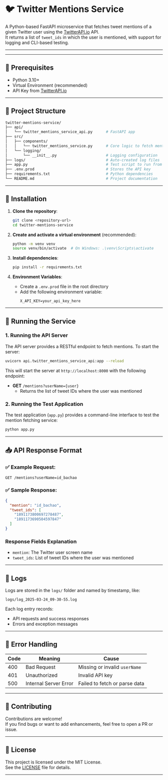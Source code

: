# 🐦 Twitter Mentions Service

A Python-based FastAPI microservice that fetches tweet mentions of a given Twitter user using the [TwitterAPI.io](https://docs.twitterapi.io) API.  
It returns a list of `tweet_ids` in which the user is mentioned, with support for logging and CLI-based testing.

---


---

## 🧱 Prerequisites

- Python 3.10+
- Virtual Environment (recommended)
- API Key from [TwitterAPI.io](https://docs.twitterapi.io)

---

## 📁 Project Structure

```bash
twitter-mentions-service/
├── api/
│   └── twitter_mentions_service_api.py      # FastAPI app
├── src/
│   ├── components/
│   │   └── twitter_mentions_service.py      # Core logic to fetch mentions
│   └── logging/
│       └── __init__.py                      # Logging configuration
├── logs/                                    # Auto-created log files
├── app.py                                   # Test script to run from CLI
├── .env.prod                                # Stores the API key
├── requirements.txt                         # Python dependencies
└── README.md                                # Project documentation
```

---

## 🧰 Installation

1. **Clone the repository**:
   ```bash
   git clone <repository-url>
   cd twitter-mentions-service
   ```

2. **Create and activate a virtual environment** (recommended):
   ```bash
   python -m venv venv
   source venv/bin/activate  # On Windows: .\venv\Scripts\activate
   ```

3. **Install dependencies**:
   ```bash
   pip install -r requirements.txt
   ```

4. **Environment Variables**:
   - Create a `.env.prod` file in the root directory
   - Add the following environment variable:
     ```env
     X_API_KEY=your_api_key_here
     ```

---

## 🚀 Running the Service

### 1. Running the API Server

The API server provides a RESTful endpoint to fetch mentions. To start the server:

```bash
uvicorn api.twitter_mentions_service_api:app --reload
```

This will start the server at `http://localhost:8000` with the following endpoint:

- **GET** `/mentions?userName={user}`
  - Returns the list of tweet IDs where the user was mentioned

### 2. Running the Test Application

The test application (`app.py`) provides a command-line interface to test the mention fetching service:

```bash
python app.py
```

---

## 📥 API Response Format

### ✅ Example Request:

```http
GET /mentions?userName=id_bachao
```

### ✅ Sample Response:

```json
{
  "mention": "id_bachao",
  "tweet_ids": [
    "1891173800697278487",
    "1891173690504597847"
  ]
}
```

### Response Fields Explanation

- `mention`: The Twitter user screen name
- `tweet_ids`: List of tweet IDs where the user was mentioned

---

## 🧾 Logs

Logs are stored in the `logs/` folder and named by timestamp, like:

```
logs/log_2025-03-24_09-30-55.log
```

Each log entry records:
- API requests and success responses
- Errors and exception messages

---

## 🚫 Error Handling

| Code | Meaning                   | Cause                           |
|------|----------------------------|----------------------------------|
| 400  | Bad Request               | Missing or invalid `userName`   |
| 401  | Unauthorized              | Invalid API key                 |
| 500  | Internal Server Error     | Failed to fetch or parse data   |

---

## 🤝 Contributing

Contributions are welcome!  
If you find bugs or want to add enhancements, feel free to open a PR or issue.

---

## 📜 License

This project is licensed under the MIT License.  
See the [LICENSE](LICENSE) file for details.

---

